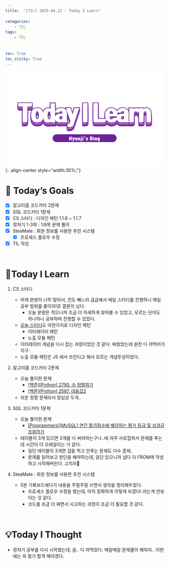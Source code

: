 ```yaml
---
title:  "[TIL] 2025.04.22 - Today I Learn" 

categories: 
    - TIL
tags: 
    - TIL


toc: True
toc_sticky: True
---
```


![TIL](/assets/images/TIL3.png){: .align-center style="width:35%;"}

# 🎯 Today’s Goals
- [x]  알고리즘 코드카타 2문제
- [x]  SQL 코드카타 1문제
- [x]  CS 스터디 : 디자인 패턴 1.1.6 ~ 1.1.7
- [x]  정처기 1-3회 : 1과목 문제 풀이
- [x]  SteaMate : 회원 정보를 사용한 추천 시스템
    - [x]  프로세스 플로우 수정
- [x]  TIL 작성

<br>

# 👀Today I Learn

1. CS 스터디

   - 어제 분량이 너무 많아서, 진도 빼느라 급급해서 매일 스터디를 진행하니 매일 공부 범위를 줄이자!로 결론이 났다.
     - 오늘 분량은 적으니까 조금 더 자세하게 찾아볼 수 있었고, 모르는 단어도 하나하나 공부하며 진행할 수 있었다.
   - [오늘 스터디](https://github.com/Patch-2-0/CS_Study/issues/5)도 마찬가지로 디자인 패턴
     - 이터레이터 패턴
     - 노출 모듈 패턴
   - 이터레이터 개념을 다시 잡는 과정이었던 것 같다. 배웠었는데 완전 다 까먹어가지구..
   - 노출 모듈 패턴은 JS 에서 쓰인다고 해서 모르는 개념투성이었다.

2. 알고리즘 코드카타 2문제

   - 오늘 풀이한 문제
     - [[백준][Python] 2750. 수 정렬하기](https://hzi09.github.io/python_boj/python_22750/)
     - [[백준][Python] 2587. 대표값2](https://hzi09.github.io/python_boj/python_2587/)
   - 쉬운 정렬 문제라서 양심상 두개.. 

3. SQL 코드카타 1문제

   - 오늘 풀이한 문제
     - [[Programmers][MySQL] 연간 평가점수에 해당하는 평가 등급 및 성과금 조회하기](https://hzi09.github.io/mysql_programmers/pg_sql_284528/)
   - 테이블이 3개 있으면 3개를 다 써야하는구나..에 자꾸 사로잡혀서 문제를 푸는데 시간이 더 오래걸리는 거 같다.
     - 일단 테이블이 3개면 겁을 먹고 안푸는 문제도 다수 존재..
     - 문제를 읽어보고 판단을 해야하는데, 일단 있으니까 냅다 다 FROM에 작성하고 시작해버린다. 고치자🥲

4. SteaMate : 회원 정보를 사용한 추천 시스템

   - 5분 기록보드에다가 내용을 주절주절 쓰면서 생각을 정리해두었다.
     - 프로세스 플로우 수정을 했는데, 아직 정확하게 이렇게 되겠다! 라는게 안보이는 것 같다.
     - 코드를 조금 더 짜면서 사고하는 과정이 조금 더 필요할 것 같다.


<br>

# 💡Today I Thought

- 정처기 공부를 다시 시작했는데, 음.. 다 까먹었다. 매일매일 문제풀이 해야지.. 이번에는 꼭 필기 합격 해야겠다.